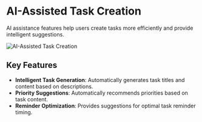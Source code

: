 # AI-Assisted Task Creation

AI assistance features help users create tasks more efficiently and provide intelligent suggestions.

![AI-Assisted Task Creation](/images/en/pro_ai-ass.png)

## Key Features
- **Intelligent Task Generation**: Automatically generates task titles and content based on descriptions.
- **Priority Suggestions**: Automatically recommends priorities based on task content.
- **Reminder Optimization**: Provides suggestions for optimal task reminder timing.

